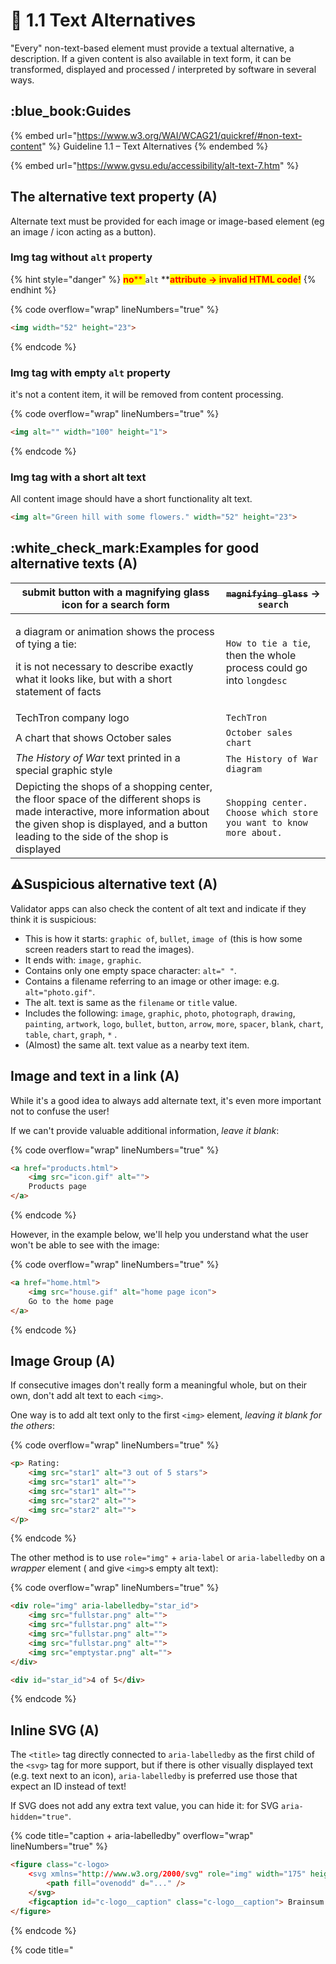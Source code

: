 # 🔡 1.1 Text Alternatives

"Every" non-text-based element must provide a textual alternative, a description. If a given content is also available in text form, it can be transformed, displayed and processed / interpreted by software in several ways.

## :blue\_book:Guides

{% embed url="https://www.w3.org/WAI/WCAG21/quickref/#non-text-content" %}
Guideline 1.1 – Text Alternatives
{% endembed %}

{% embed url="https://www.gvsu.edu/accessibility/alt-text-7.htm" %}

## **The alternative text property (A)**

Alternate text must be provided for each image or image-based element (eg an image / icon acting as a button).

### Img tag without `alt` property

{% hint style="danger" %}
<mark style="color:red;">**no**</mark><mark style="color:red;">** **</mark><mark style="color:red;">**`alt`**</mark><mark style="color:red;">** **</mark><mark style="color:red;">**attribute -> invalid HTML code!**</mark>
{% endhint %}

{% code overflow="wrap" lineNumbers="true" %}
```html
<img width="52" height="23">
```
{% endcode %}

### Img tag with empty `alt` property

it's not a content item, it will be removed from content processing.

{% code overflow="wrap" lineNumbers="true" %}
```html
<img alt="" width="100" height="1">
```
{% endcode %}

### Img tag with a short alt text

All content image should have a short functionality alt text.

```html
<img alt="Green hill with some flowers." width="52" height="23">
```

## :white\_check\_mark:Examples for good alternative texts (A)

| submit button with a magnifying glass icon for a search form                                                                                                                                                        | ~~`magnifying glass`~~ -> `search`                                  |
| ------------------------------------------------------------------------------------------------------------------------------------------------------------------------------------------------------------------- | ------------------------------------------------------------------- |
| <p></p><p>a diagram or animation shows the process of tying a tie:</p><p>it is not necessary to describe exactly what it looks like, but with a short statement of facts</p>                                        | `How to tie a tie`, then the whole process could go into `longdesc` |
| TechTron company logo                                                                                                                                                                                               | `TechTron`                                                          |
| A chart that shows October sales                                                                                                                                                                                    | `October sales chart`                                               |
| _The History of War_ text printed in a special graphic style                                                                                                                                                        | `The History of War diagram`                                        |
| Depicting the shops of a shopping center, the floor space of the different shops is made interactive, more information about the given shop is displayed, and a button leading to the side of the shop is displayed | `Shopping center. Choose which store you want to know more about.`  |

## :warning:Suspicious alternative text (A)

Validator apps can also check the content of alt text and indicate if they think it is suspicious:

* This is how it starts: `graphic of`, `bullet`, `image of` (this is how some screen readers start to read the images).
* It ends with: `image,` `graphic`.
* Contains only one empty space character: `alt=" "`.
* Contains a filename referring to an image or other image: e.g. `alt="photo.gif"`.
* The alt. text is same as the `filename` or `title` value.
* Includes the following: `image`, `graphic`, `photo`, `photograph`, `drawing`, `painting`, `artwork`, `logo`, `bullet`, `button`, `arrow`, `more`, `spacer`, `blank`, `chart`, `table`, `chart`, `graph`, `*` .
* (Almost) the same alt. text value as a nearby text item.

## Image and text in a link (A)

While it's a good idea to always add alternate text, it's even more important not to confuse the user!

If we can't provide valuable additional information, _leave it blank_:

{% code overflow="wrap" lineNumbers="true" %}
```html
<a href="products.html">
    <img src="icon.gif" alt="">
    Products page
</a>
```
{% endcode %}

However, in the example below, we'll help you understand what the user won't be able to see with the image:

{% code overflow="wrap" lineNumbers="true" %}
```html
<a href="home.html">
    <img src="house.gif" alt="home page icon">
    Go to the home page
</a>
```
{% endcode %}

## Image Group (A)

If consecutive images don't really form a meaningful whole, but on their own, don't add alt text to each `<img>`.

One way is to add alt text only to the first `<img>` element, _leaving it blank for the others_:

{% code overflow="wrap" lineNumbers="true" %}
```html
<p> Rating:
    <img src="star1" alt="3 out of 5 stars">
    <img src="star1" alt="">
    <img src="star1" alt="">
    <img src="star2" alt="">
    <img src="star2" alt="">
</p>
```
{% endcode %}

The other method is to use `role="img"` + `aria-label` or `aria-labelledby` on a _wrapper_ element ( and give `<img>`s empty alt text):

{% code overflow="wrap" lineNumbers="true" %}
```html
<div role="img" aria-labelledby="star_id">
    <img src="fullstar.png" alt="">
    <img src="fullstar.png" alt="">
    <img src="fullstar.png" alt="">
    <img src="fullstar.png" alt="">
    <img src="emptystar.png" alt="">
</div>

<div id="star_id">4 of 5</div>
```
{% endcode %}

## Inline SVG (A)&#x20;

The `<title>` tag directly connected to `aria-labelledby` as the first child of the `<svg>` tag for more support, but if there is other visually displayed text (e.g. text next to an icon), `aria-labelledby` is preferred use those that expect an ID instead of text!

If SVG does not add any extra text value, you can hide it: for SVG `aria-hidden="true"`.

{% code title="caption + aria-labelledby" overflow="wrap" lineNumbers="true" %}
```html
<figure class="c-logo>
    <svg xmlns="http://www.w3.org/2000/svg" role="img" width="175" height="31" viewBox="0 0 175 31" aria-labelledby="c-logo__caption" >
        <path fill="ovenodd" d="..." />
    </svg>
    <figcaption id="c-logo__caption" class="c-logo__caption"> Brainsum logo</figcaption>
</figure>
```
{% endcode %}

{% code title="<title> property" overflow="wrap" lineNumbers="true" %}
```html
<svg role="img" width="15px" height="15px" aria-labelledby="icon-redirect-69" class="c-icon c-button__icon">
    <title id="icon-redirect-69">The link will open in a new tab / window!</title>
    <use xlink:href="/resources/icons/icons-sprites.svg#icon-redirect"> </use>
</svg>
```
{% endcode %}

### :blue\_book:Guides

{% embed url="https://developer.mozilla.org/en-US/docs/Web/SVG/Element/title" %}
`<title>` element
{% endembed %}

{% embed url="https://developer.mozilla.org/en-US/docs/Web/Accessibility/ARIA/Attributes/aria-labelledby" %}
`aria-labelledby` property
{% endembed %}

{% embed url="https://css-tricks.com/accessible-svgs/" %}
More examples for SVG alt texts
{% endembed %}

## Longdesc (A)

The longdesc attribute could contain a link to a longer description.

W3C recommends but MDN marked it as deprecated.

Write only short, concise text in alt text, if you need a longer description, `longdesc` was invented for this, in which we can place a link. (FF, JAWS, NVDA partially supported)

{% code title="Point to a separate page" overflow="wrap" lineNumbers="true" %}
```html
<p>
    <img src="chart.gif" alt="a complex chart" longdesc="chartdesc.html" />
</p>
```
{% endcode %}

{% code title="On the same page" overflow="wrap" lineNumbers="true" %}
```html
<img longdesc="thispage.html#desc" alt="Line graph of the number of subscribers" src="http://www.company/images/graph.png">

<div id="desc" >
    <h3>Long Description: Line graph of the number of subscribers</h3>
    <p>Long description ends.</p>
<div>
```
{% endcode %}

### :blue\_book:Guides

{% embed url="https://developer.mozilla.org/en-US/docs/Web/API/HTMLImageElement/longDesc" %}
`longdesc` property
{% endembed %}

## Filename

SEO, assisted technologies

## Aria-describedby

The aria-describedby property could contain an ID of the element with a longer description (can only contain an element containing a string)

{% hint style="info" %}
**Note:** The `aria-describedby` attributed is not designed to reference descriptions on an external resource (like [longdesc](1.1-text-alternatives.md#longdesc)). As its value is one or a space-separated list of more than one `id`, it must reference elements in the same DOM document.
{% endhint %}

{% code overflow="wrap" lineNumbers="true" %}
```html
<img src="products-toys-truck.jpg" width="500" height="300" alt="trash" aria-describedby="product-image-desc">

<p id="product-image-desc">A plastic truck toy width driver, rotable wheels and movable crane.</p>
```
{% endcode %}

### :blue\_book:Guides

{% embed url="https://developer.mozilla.org/en-US/docs/Web/Accessibility/ARIA/Attributes/aria-describedby" %}
aria-describedby property
{% endembed %}

## Aria-details

Like the  see also relation, related item IDs can be specified

not for further description but for additional information (e.g. related image)

{% hint style="info" %}
**Note:** `aria-details` has no impact on the accessible description.

Unlike `aria-describedby`, elements referenced by `aria-details` are not used in accessible descriptions and are not turned into a plain string when presented to assistive technology users.&#x20;

The elements referenced by `aria-details` should be visible to all users. `aria-details` informs users that otherwise might not be able to scan a screen and discern quickly that the explanatory content is available.
{% endhint %}

### :blue\_book:Guides

{% embed url="https://developer.mozilla.org/en-US/docs/Web/Accessibility/ARIA/Attributes/aria-details" %}
